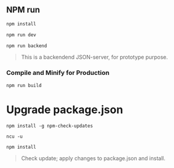 
## NPM run

```sh
npm install
```

```sh
npm run dev
```

```sh
npm run backend
```
> This is a backendend JSON-server, for prototype purpose.

### Compile and Minify for Production

```sh
npm run build
```


# Upgrade package.json

```
npm install -g npm-check-updates
```

```
ncu -u
```

```
npm install
```

> Check update; apply changes to package.json and install.
